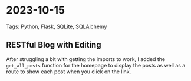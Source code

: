 # 2023-10-15

Tags: Python, Flask, SQLite, SQLAlchemy

## RESTful Blog with Editing

After struggling a bit with getting the imports to work, I added the `get_all_posts` function for the homepage to display the posts as well as a route to show each post when you click on the link.